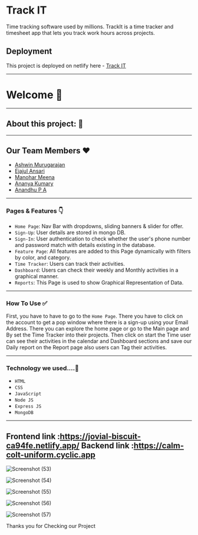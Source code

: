 # Track IT
Time tracking software used by millions. TrackIt is a time tracker and timesheet app that lets you track work hours across projects.

## Deployment

This project is deployed on netlify here - [Track IT](https://jovial-biscuit-ca94fe.netlify.app/)



---

# Welcome 👋

---

## About this project: 🙌




---

## Our Team Members ❤️

- [Ashwin Murugarajan](https://www.linkedin.com/in/ashwin-385a86166)
- [Ejajul Ansari](https://www.linkedin.com/in/ejajul-ansari-39168b242/)
- [Manohar Meena](https://www.linkedin.com/in/manohar-meena-1a132221b)
- [Ananya Kumary](https://www.linkedin.com/in/ananya-kumari-singh-b06564248/)
- [Anandhu P A](https://www.linkedin.com/in/anandhu-p-a-953a30231/)
---

### Pages & Features 👇

- `Home Page`: Nav Bar with dropdowns, sliding banners & slider for offer.
- `Sign-Up`: User details are stored in mongo DB.
- `Sign-In`: User authentication to check whether the user's phone number and password match with details existing in the database.
- `Feature Page`: All features are added to this Page dynamically with filters by color, and category.
- `Time Tracker`: Users can track their activities.
- `Dashboard`: Users can check their weekly and Monthly activities in a graphical manner.
- `Reports`: This Page is used to show Graphical Representation of Data.

---

### How To Use ✅

First, you have to have to go to the `Home Page`. There you have to click on the account to get a pop window where there is a sign-up using your Email Address.  There you can explore the home page or go to the Main page and By set the Time Tracker into their projects. Then click on start the Time user can see their activities in the calendar and Dashboard sections and save our Daily report on the Report page also users can Tag their activities.

---

### Technology we used....🔧

- `HTML` 
- `CSS` 
- `JavaScript`
- `Node JS`
- `Express JS`
- `MongoDB` 

----
Frontend link :https://jovial-biscuit-ca94fe.netlify.app/
Backend link  :https://calm-colt-uniform.cyclic.app
----
![Screenshot (53)](https://user-images.githubusercontent.com/108083768/221502755-1ae9d9a1-070a-4fc2-9d89-a237bfe3ad4b.png)

![Screenshot (54)](https://user-images.githubusercontent.com/108083768/221502793-c05780b7-51be-4f5c-a775-fbaf0ea5f543.png)

![Screenshot (55)](https://user-images.githubusercontent.com/108083768/221502816-c905ce52-1e9d-4809-9984-97f9b8e416b0.png)

![Screenshot (56)](https://user-images.githubusercontent.com/108083768/221502846-4303077b-fc42-4065-a1fb-874b6ff49117.png)

![Screenshot (57)](https://user-images.githubusercontent.com/108083768/221502876-c329c2e9-95d5-483e-b66d-113e8877e05d.png)


Thanks you for Checking our Project
